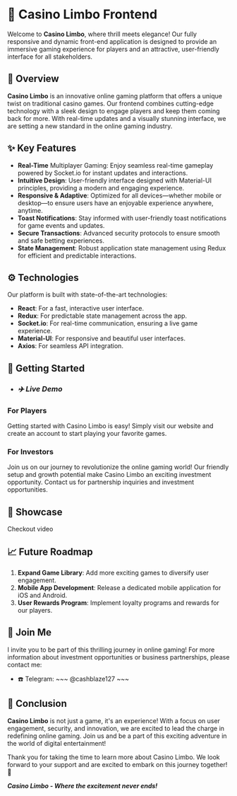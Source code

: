 # 🎰 Casino Limbo Frontend

Welcome to **Casino Limbo**, where thrill meets elegance! Our fully responsive and dynamic front-end application is designed to provide an immersive gaming experience for players and an attractive, user-friendly interface for all stakeholders. 

## 🌟 Overview

**Casino Limbo** is an innovative online gaming platform that offers a unique twist on traditional casino games. Our frontend combines cutting-edge technology with a sleek design to engage players and keep them coming back for more. With real-time updates and a visually stunning interface, we are setting a new standard in the online gaming industry.

## ✨ Key Features

- **Real-Time** Multiplayer Gaming: Enjoy seamless real-time gameplay powered by Socket.io for instant updates and interactions.
- **Intuitive Design**: User-friendly interface designed with Material-UI principles, providing a modern and engaging experience.
- **Responsive & Adaptive**: Optimized for all devices—whether mobile or desktop—to ensure users have an enjoyable experience anywhere, anytime.
- **Toast Notifications**: Stay informed with user-friendly toast notifications for game events and updates.
- **Secure Transactions**: Advanced security protocols to ensure smooth and safe betting experiences.
- **State Management**: Robust application state management using Redux for efficient and predictable interactions.

## ⚙️ Technologies

Our platform is built with state-of-the-art technologies:

- **React**: For a fast, interactive user interface.
- **Redux**: For predictable state management across the app.
- **Socket.io**: For real-time communication, ensuring a live game experience.
- **Material-UI**: For responsive and beautiful user interfaces.
- **Axios**: For seamless API integration.

## 🚀 Getting Started

- ### ***✈️ Live Demo***

### For Players

Getting started with Casino Limbo is easy! Simply visit our website and create an account to start playing your favorite games.

### For Investors

Join us on our journey to revolutionize the online gaming world! Our friendly setup and growth potential make Casino Limbo an exciting investment opportunity. Contact us for partnership inquiries and investment opportunities.

## 🎨 Showcase

Checkout video

## 📈 Future Roadmap

1. **Expand Game Library**: Add more exciting games to diversify user engagement.
2. **Mobile App Development**: Release a dedicated mobile application for iOS and Android.
3. **User Rewards Program**: Implement loyalty programs and rewards for our players.


## 🤝 Join Me

I invite you to be part of this thrilling journey in online gaming! For more information about investment opportunities or business partnerships, please contact me:
- ☎️ Telegram: ~~~ @cashblaze127 ~~~


## 📝 Conclusion
**Casino Limbo** is not just a game, it's an experience! With a focus on user engagement, security, and innovation, we are excited to lead the charge in redefining online gaming. Join us and be a part of this exciting adventure in the world of digital entertainment!

Thank you for taking the time to learn more about Casino Limbo. We look forward to your support and are excited to embark on this journey together! 🚀

***Casino Limbo - Where the excitement never ends!***
